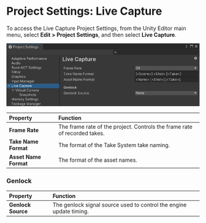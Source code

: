 # Project Settings: Live Capture

To access the Live Capture Project Settings, from the Unity Editor main menu, select **Edit > Project Settings**, and then select **Live Capture**.

![](images/ref-window-project-settings-main.png)

| **Property**          | **Function**                                                              |
|:----------------------|:--------------------------------------------------------------------------|
| __Frame Rate__        | The frame rate of the project. Controls the frame rate of recorded takes. |
| __Take Name Format__  | The format of the Take System take naming.                                |
| __Asset Name Format__ | The format of the asset names.                                            |

### Genlock

| **Property**          | **Function**                                                        |
|:----------------------|:--------------------------------------------------------------------|
| __Genlock Source__    | The genlock signal source used to control the engine update timing. |
